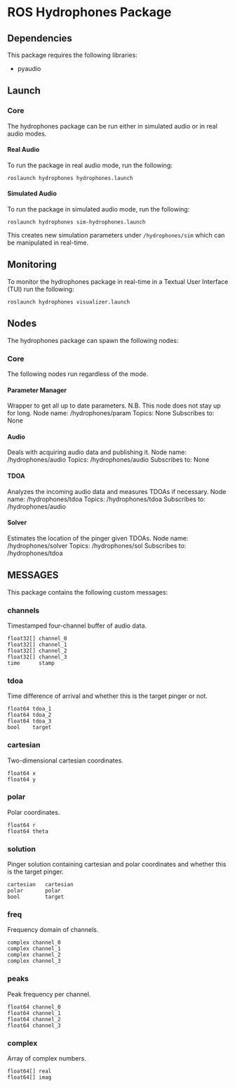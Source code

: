 # ROS Hydrophones Package

## Dependencies
This package requires the following libraries:
* pyaudio

## Launch
### Core
The hydrophones package can be run either in simulated audio or in real audio modes.
#### Real Audio
To run the package in real audio mode, run the following:
```
roslaunch hydrophones hydrophones.launch
```
#### Simulated Audio
To run the package in simulated audio mode, run the following:
```
roslaunch hydrophones sim-hydrophones.launch
```
This creates new simulation parameters under `/hydrophones/sim` which can be manipulated in real-time.

## Monitoring
To monitor the hydrophones package in real-time in a Textual User Interface (TUI) run the following:
```
roslaunch hydrophones visualizer.launch
```
## Nodes
The hydrophones package can spawn the following nodes:
### Core
The following nodes run regardless of the mode.
#### Parameter Manager
Wrapper to get all up to date parameters.
N.B. This node does not stay up for long.
Node name: /hydrophones/param
Topics: None
Subscribes to: None
#### Audio
Deals with acquiring audio data and publishing it.
Node name: /hydrophones/audio
Topics: /hydrophones/audio
Subscribes to: None
#### TDOA
Analyzes the incoming audio data and measures TDOAs if necessary.
Node name: /hydrophones/tdoa
Topics: /hydrophones/tdoa
Subscribes to: /hydrophones/audio
#### Solver
Estimates the location of the pinger given TDOAs.
Node name: /hydrophones/solver
Topics: /hydrophones/sol
Subscribes to: /hydrophones/tdoa

## MESSAGES
This package contains the following custom messages:
### channels
Timestamped four-channel buffer of audio data.
```
float32[] channel_0
float32[] channel_1
float32[] channel_2
float32[] channel_3
time      stamp
```
### tdoa
Time difference of arrival and whether this is the target pinger or not.
```
float64 tdoa_1
float64 tdoa_2
float64 tdoa_3
bool    target
```
### cartesian
Two-dimensional cartesian coordinates.
```
float64 x
float64 y
```
### polar
Polar coordinates.
```
float64 r
float64 theta
```
### solution
Pinger solution containing cartesian and polar coordinates and whether this is the target pinger.
```
cartesian   cartesian
polar       polar
bool        target
```
### freq
Frequency domain of channels.
```
complex channel_0
complex channel_1
complex channel_2
complex channel_3
```
### peaks
Peak frequency per channel.
```
float64 channel_0
float64 channel_1
float64 channel_2
float64 channel_3
```
### complex
Array of complex numbers.
```
float64[] real
float64[] imag
```
